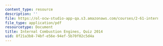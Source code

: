```yaml
---
content_type: resource
description: ''
file: https://ol-ocw-studio-app-qa.s3.amazonaws.com/courses/2-61-internal-combustion-engines-spring-2017/8f21a3b874bfe56e94ef5b70f02c5d4a_MIT2_61S17_quiz_2014.pdf
file_type: application/pdf
resourcetype: Document
title: Internal Combustion Engines, Quiz 2014
uid: 8f21a3b8-74bf-e56e-94ef-5b70f02c5d4a
---
```

